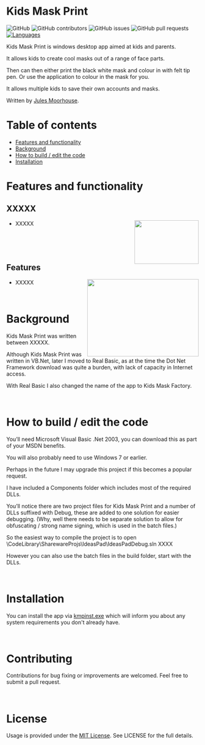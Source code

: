 Kids Mask Print
=========

![GitHub](https://img.shields.io/github/license/jules2010/kidsmaskprint.svg) 
![GitHub contributors](https://img.shields.io/github/contributors/jules2010/kidsmaskprint.svg) 
![GitHub issues](https://img.shields.io/github/issues/jules2010/kidsmaskprint.svg) 
![GitHub pull requests](https://img.shields.io/github/issues-pr/jules2010/kidsmaskprint.svg)
[![Languages](https://img.shields.io/badge/language-vb.net-FF69B4.svg)](#)

Kids Mask Print is windows desktop app aimed at kids and parents. 

It allows kids to create cool masks out of a range of face parts. 

Then can then either print the black white mask and colour in with felt tip pen. Or use the application to colour in the mask for you. 

It allows multiple kids to save their own accounts and masks. 

Written by [Jules Moorhouse](https://www.julesmoorhouse.com).

# Table of contents
* [Features and functionality](#features-and-functionality)
* [Background](#background)
* [How to build / edit the code](#how-to-build--edit-the-code)
* [Installation](#installation)

# Features and functionality
 
## XXXXX

<img align="right" src="gfx/XXXXX" width="168" height="114">

 * XXXXX

<br/>


<br/>
<br/>

## Features

<img align="right" src="gfx/XXXX" width="292" height="202">

 * XXXXX


<br/>

# Background

Kids Mask Print was written between XXXXX.

Although Kids Mask Print was written in VB.Net, later I moved to Real Basic, as at the time the Dot Net Framework download was quite a burden, with lack of capacity in Internet access. 

With Real Basic I also changed the name of the app to Kids Mask Factory.

<br/>

# How to build / edit the code

You’ll need Microsoft Visual Basic .Net 2003, you can download this as part of your MSDN benefits.

You will also probably need to use Windows 7 or earlier.

Perhaps in the future I may upgrade this project if this becomes a popular request.

I have included a Components folder which includes most of the required DLLs.

You’ll notice there are two project files for Kids Mask Print and a number of DLLs suffixed with Debug, these are added to one solution for easier debugging. (Why, well there needs to be separate solution to allow for obfuscating / strong name signing, which is used in the batch files.)

So the easiest way to compile the project is to open \CodeLibrary\SharewareProjs\IdeasPad\IdeasPadDebug.sln XXXX

However you can also use the batch files in the build folder, start with the DLLs.

<br/>

# Installation

You can install the app via [kmpinst.exe](https://github.com/Jules2010/KidsMaskPrint/raw/master/Build/KMP/Nsis/kmpinst.exe) which will inform you about any system requirements you don't already have.

<br/>

# Contributing
Contributions for bug fixing or improvements are welcomed. Feel free to submit a pull request.

<br/>

# License
Usage is provided under the [MIT License](http://opensource.org/licenses/mit-license.php). See LICENSE for the full details.
